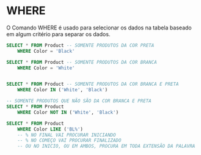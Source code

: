 # WHERE

O Comando WHERE é usado para selecionar os dados na tabela baseado em algum critério para separar os dados.

```sql
SELECT * FROM Product -- SOMENTE PRODUTOS DA COR PRETA
	WHERE Color = 'Black'

SELECT * FROM Product -- SOMENTE PRODUTOS DA COR BRANCA
	WHERE Color = 'White'


SELECT * FROM Product -- SOMENTE PRODUTOS DA COR BRANCA E PRETA
	WHERE Color IN ('White', 'Black')

-- SOMENTE PRODUTOS QUE NÃO SÃO DA COR BRANCA E PRETA
SELECT * FROM Product
	WHERE Color NOT IN ('White', 'Black')

SELECT * FROM Product
	WHERE Color LIKE ('BL%')
	-- % NO FINAL VAI PROCURAR INICIANDO
	-- % NO COMEÇO VAI PROCURAR FINALIZADO
	-- OU NO INICIO, OU EM AMBOS, PROCURA EM TODA EXTENSÃO DA PALAVRA
```

